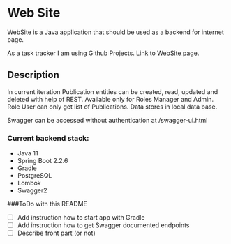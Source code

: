 # Web Site
WebSite is a Java application that should be used as a backend for internet page.

As a task tracker I am using Github Projects. Link to [WebSite page](https://github.com/ISkrypnik/WebSite/projects/1).

## Description
In current iteration Publication entities can be created, read, updated and deleted with help of REST.
Available only for Roles Manager and Admin. Role User can only get list of Publications.
Data stores in local data base.

Swagger can be accessed without authentication at /swagger-ui.html


### Current backend stack:
* Java 11
* Spring Boot 2.2.6
* Gradle
* PostgreSQL
* Lombok
* Swagger2
    

###ToDo with this README
- [ ] Add instruction how to start app with Gradle
- [ ] Add instruction how to get Swagger documented endpoints
- [ ] Describe front part (or not)